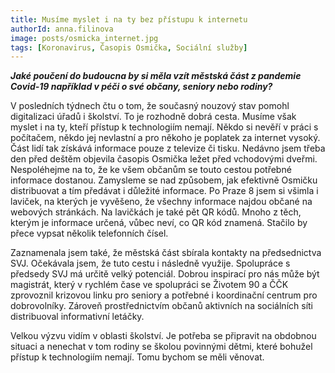 ```yaml
---
title: Musíme myslet i na ty bez přístupu k internetu
authorId: anna.filinova
image: posts/osmicka_internet.jpg
tags: [Koronavirus, Časopis Osmička, Sociální služby]
---
```


***Jaké poučení do budoucna by si měla vzít městská část z pandemie Covid-19 například v péči o své občany, seniory nebo rodiny?***

V posledních týdnech čtu o tom, že současný nouzový stav pomohl digitalizaci úřadů i školství. To je rozhodně dobrá cesta. Musíme však myslet i na ty, kteří přístup k technologiím nemají. Někdo si nevěří v práci s počítačem, někdo jej nevlastní a pro někoho je poplatek za internet vysoký. Část lidí tak získává informace pouze z televize či tisku. Nedávno jsem třeba den před deštěm objevila časopis Osmička ležet před vchodovými dveřmi. Nespoléhejme na to, že ke všem občanům se touto cestou potřebné informace dostanou. Zamysleme se nad způsobem, jak efektivně Osmičku distribuovat a tím předávat i důležité informace. Po Praze 8 jsem si všimla i laviček, na kterých je vyvěšeno, že všechny informace najdou občané na webových stránkách. Na lavičkách je také pět QR kódů. Mnoho z těch, kterým je informace určená, vůbec neví, co QR kód znamená. Stačilo by přece vypsat několik telefonních čísel.

Zaznamenala jsem také, že městská část sbírala kontakty na předsednictva SVJ. Očekávala jsem, že tuto cestu i následně využije. Spolupráce s předsedy SVJ má určitě velký potenciál. Dobrou inspirací pro nás může být magistrát, který v rychlém čase ve spolupráci se Životem 90 a ČČK zprovoznil krizovou linku pro seniory a potřebné i koordinační centrum pro dobrovolníky. Zároveň prostřednictvím občanů aktivních na sociálních síti distribuoval informativní letáčky.

Velkou výzvu vidím v oblasti školství. Je potřeba se připravit na obdobnou situaci a nenechat v tom rodiny se školou povinnými dětmi, které bohužel přístup k technologiím nemají. Tomu bychom se měli věnovat.
